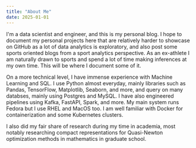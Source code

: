 ```yaml
---
title: "About Me"
date: 2025-01-01
---
```


I'm a data scientist and engineer, and this is my personal blog. I hope to document my personal projects here that are relatively harder to showcase on GitHub as a lot of data analytics is exploratory, and also post some sports oriented blogs from a sport analytics perspective. As an ex-athlete I am naturally drawn to sports and spend a lot of time making inferences at my own time. This will be where I document some of it.

On a more technical level, I have immense experience with Machine Learning and SQL. I use Python almost everyday, mainly libraries such as Pandas, TensorFlow, Matplotlib, Seaborn, and more, and query on many databses, mainly using Postgres and MySQL. I have also engineered pipelines using Kafka, FastAPI, Spark, and more. My main system runs Fedora but I use RHEL and MacOS too. I am well familiar with Docker for containerization and some Kubernetes clusters.

I also did my fair share of research during my time in academia, most notably researching compact representations for Quasi-Newton optimization methods in mathematics in graduate school.